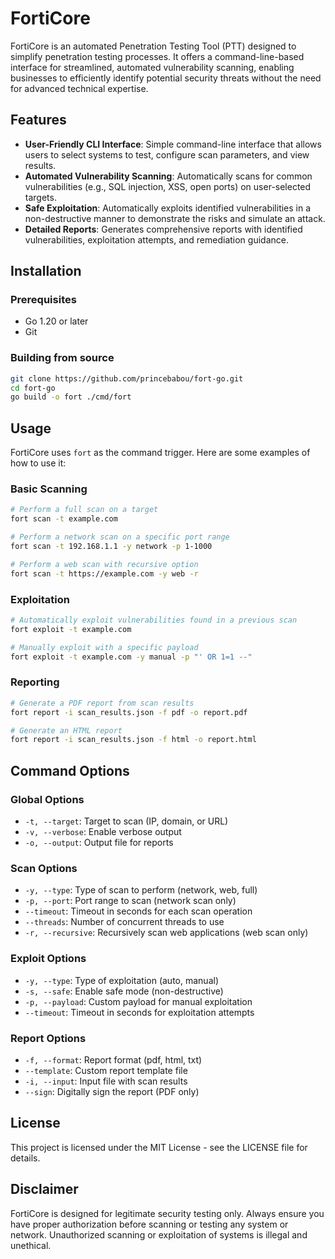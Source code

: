 # FortiCore

FortiCore is an automated Penetration Testing Tool (PTT) designed to simplify penetration testing processes. It offers a command-line-based interface for streamlined, automated vulnerability scanning, enabling businesses to efficiently identify potential security threats without the need for advanced technical expertise.

## Features

- **User-Friendly CLI Interface**: Simple command-line interface that allows users to select systems to test, configure scan parameters, and view results.
- **Automated Vulnerability Scanning**: Automatically scans for common vulnerabilities (e.g., SQL injection, XSS, open ports) on user-selected targets.
- **Safe Exploitation**: Automatically exploits identified vulnerabilities in a non-destructive manner to demonstrate the risks and simulate an attack.
- **Detailed Reports**: Generates comprehensive reports with identified vulnerabilities, exploitation attempts, and remediation guidance.

## Installation

### Prerequisites

- Go 1.20 or later
- Git

### Building from source

```bash
git clone https://github.com/princebabou/fort-go.git
cd fort-go
go build -o fort ./cmd/fort
```

## Usage

FortiCore uses `fort` as the command trigger. Here are some examples of how to use it:

### Basic Scanning

```bash
# Perform a full scan on a target
fort scan -t example.com

# Perform a network scan on a specific port range
fort scan -t 192.168.1.1 -y network -p 1-1000

# Perform a web scan with recursive option
fort scan -t https://example.com -y web -r
```

### Exploitation

```bash
# Automatically exploit vulnerabilities found in a previous scan
fort exploit -t example.com

# Manually exploit with a specific payload
fort exploit -t example.com -y manual -p "' OR 1=1 --"
```

### Reporting

```bash
# Generate a PDF report from scan results
fort report -i scan_results.json -f pdf -o report.pdf

# Generate an HTML report
fort report -i scan_results.json -f html -o report.html
```

## Command Options

### Global Options

- `-t, --target`: Target to scan (IP, domain, or URL)
- `-v, --verbose`: Enable verbose output
- `-o, --output`: Output file for reports

### Scan Options

- `-y, --type`: Type of scan to perform (network, web, full)
- `-p, --port`: Port range to scan (network scan only)
- `--timeout`: Timeout in seconds for each scan operation
- `--threads`: Number of concurrent threads to use
- `-r, --recursive`: Recursively scan web applications (web scan only)

### Exploit Options

- `-y, --type`: Type of exploitation (auto, manual)
- `-s, --safe`: Enable safe mode (non-destructive)
- `-p, --payload`: Custom payload for manual exploitation
- `--timeout`: Timeout in seconds for exploitation attempts

### Report Options

- `-f, --format`: Report format (pdf, html, txt)
- `--template`: Custom report template file
- `-i, --input`: Input file with scan results
- `--sign`: Digitally sign the report (PDF only)

## License

This project is licensed under the MIT License - see the LICENSE file for details.

## Disclaimer

FortiCore is designed for legitimate security testing only. Always ensure you have proper authorization before scanning or testing any system or network. Unauthorized scanning or exploitation of systems is illegal and unethical.

